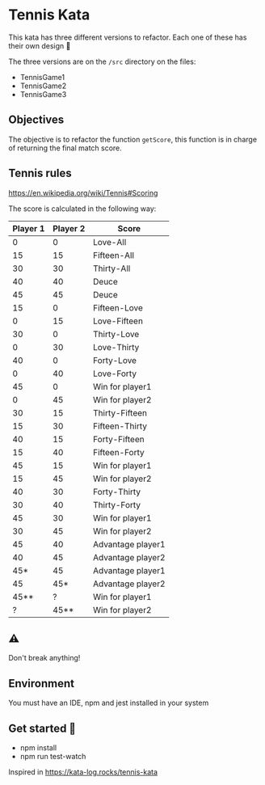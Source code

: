 # Tennis Kata
This kata has three different versions to refactor. Each one of these has their own design :shit: 

The three versions are on the `/src` directory on the files:

- TennisGame1
- TennisGame2
- TennisGame3

## Objectives

The objective is to refactor the function `getScore`, this function is in charge of returning the final match score.

## Tennis rules

https://en.wikipedia.org/wiki/Tennis#Scoring

The score is calculated in the following way:

| Player 1 | Player 2 | Score |
| --------- | --------- | --------- |
| 0 | 0 | Love-All |
| 15 | 15 | Fifteen-All |
| 30 | 30 | Thirty-All |
| 40 | 40 | Deuce |
| 45 | 45 | Deuce |
| 15 | 0 | Fifteen-Love |
| 0 | 15 | Love-Fifteen |
| 30 | 0 | Thirty-Love |
| 0 | 30 | Love-Thirty |
| 40 | 0 | Forty-Love |
| 0 | 40 | Love-Forty |
| 45 | 0 | Win for player1 |
| 0 | 45 | Win for player2 |
| 30 | 15 | Thirty-Fifteen |
| 15 | 30 | Fifteen-Thirty |
| 40 | 15 | Forty-Fifteen |
| 15 | 40 | Fifteen-Forty |
| 45 | 15 | Win for player1 |
| 15 | 45 | Win for player2 |
| 40 | 30 | Forty-Thirty |
| 30 | 40 | Thirty-Forty |
| 45 | 30 | Win for player1 |
| 30 | 45 | Win for player2 |
| 45 | 40 | Advantage player1 |
| 40 | 45 | Advantage player2 |
| 45* | 45 | Advantage player1 |
| 45 | 45* | Advantage player2 |
| 45** | ? | Win for player1 |
| ? | 45** | Win for player2 |

## :warning: 

Don't break anything!

## Environment
You must have an IDE, npm and jest installed in your system

## Get started 🚀
             
- npm install
- npm run test-watch

Inspired in https://kata-log.rocks/tennis-kata
